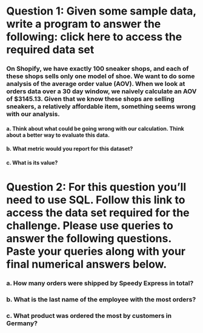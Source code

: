# Question 1: Given some sample data, write a program to answer the following: click here to access the required data set

### On Shopify, we have exactly 100 sneaker shops, and each of these shops sells only one model of shoe. We want to do some analysis of the average order value (AOV). When we look at orders data over a 30 day window, we naively calculate an AOV of $3145.13. Given that we know these shops are selling sneakers, a relatively affordable item, something seems wrong with our analysis. 

#### a. Think about what could be going wrong with our calculation. Think about a better way to evaluate this data. 
#### b. What metric would you report for this dataset?
#### c. What is its value?


# Question 2: For this question you’ll need to use SQL. Follow this link to access the data set required for the challenge. Please use queries to answer the following questions. Paste your queries along with your final numerical answers below.

### a. How many orders were shipped by Speedy Express in total?
### b. What is the last name of the employee with the most orders?
### c. What product was ordered the most by customers in Germany?
